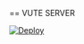 == VUTE SERVER

[![Deploy](https://www.herokucdn.com/deploy/button.svg)](https://heroku.com/deploy?template=https://github.com/vuteOrg/server)
